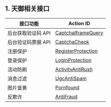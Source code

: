 ## 1. 天御相关接口
接口功能 | Action ID
---|--- 
后台获取验证码 API | [CaptchaIframeQuery](http://tce.fsphere.cn/document/product/295/6620)
后台验证码票据 API | [CaptchaCheck](http://tce.fsphere.cn/doc/api/254/6706)
注册保护 | [RegisterProtection](http://tce.fsphere.cn/doc/api/254/2905)
登录保护 | [ LoginProtection](http://tce.fsphere.cn/doc/api/254/2906)
活动防刷 | [ActivityAntiRush](http://tce.fsphere.cn/doc/api/254/2908)
消息过滤 | [UgcAntiSpam](http://tce.fsphere.cn/doc/api/254/2910)
图片鉴黄 | [Pornfound](http://tce.fsphere.cn/doc/api/254/2914)
反欺诈 | [AntiFraud](http://tce.fsphere.cn/doc/api/254/6418)
